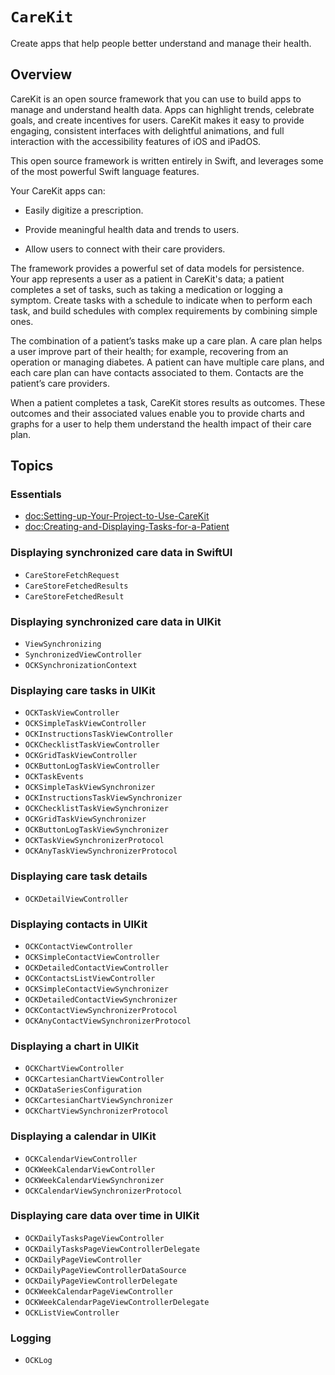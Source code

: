 # ``CareKit``

Create apps that help people better understand and manage their health.

## Overview

CareKit is an open source framework that you can use to build apps to manage and understand health data. Apps can highlight trends, celebrate goals, and create incentives for users. CareKit makes it easy to provide engaging, consistent interfaces with delightful animations, and full interaction with the accessibility features of iOS and iPadOS.

This open source framework is written entirely in Swift, and leverages some of the most powerful Swift language features.

Your CareKit apps can:

- Easily digitize a prescription.

- Provide meaningful health data and trends to users.

- Allow users to connect with their care providers.

The framework provides a powerful set of data models for persistence. Your app represents a user as a patient in CareKit's data; a patient completes a set of tasks, such as taking a medication or logging a symptom. Create tasks with a schedule to indicate when to perform each task, and build schedules with complex requirements by combining simple ones.

The combination of a patient’s tasks make up a care plan. A care plan helps a user improve part of their health; for example, recovering from an operation or managing diabetes. A patient can have multiple care plans, and each care plan can have contacts associated to them. Contacts are the patient’s care providers.

When a patient completes a task, CareKit stores results as outcomes. These outcomes and their associated values enable you to provide charts and graphs for a user to help them understand the health impact of their care plan.


## Topics

### Essentials

- <doc:Setting-up-Your-Project-to-Use-CareKit>
- <doc:Creating-and-Displaying-Tasks-for-a-Patient>

### Displaying synchronized care data in SwiftUI

- ``CareStoreFetchRequest``
- ``CareStoreFetchedResults``
- ``CareStoreFetchedResult``

### Displaying synchronized care data in UIKit

- ``ViewSynchronizing``
- ``SynchronizedViewController``
- ``OCKSynchronizationContext``

### Displaying care tasks in UIKit

- ``OCKTaskViewController``
- ``OCKSimpleTaskViewController``
- ``OCKInstructionsTaskViewController``
- ``OCKChecklistTaskViewController``
- ``OCKGridTaskViewController``
- ``OCKButtonLogTaskViewController``
- ``OCKTaskEvents``
- ``OCKSimpleTaskViewSynchronizer``
- ``OCKInstructionsTaskViewSynchronizer``
- ``OCKChecklistTaskViewSynchronizer``
- ``OCKGridTaskViewSynchronizer``
- ``OCKButtonLogTaskViewSynchronizer``
- ``OCKTaskViewSynchronizerProtocol``
- ``OCKAnyTaskViewSynchronizerProtocol``

### Displaying care task details

- ``OCKDetailViewController``

### Displaying contacts in UIKit

- ``OCKContactViewController``
- ``OCKSimpleContactViewController``
- ``OCKDetailedContactViewController``
- ``OCKContactsListViewController``
- ``OCKSimpleContactViewSynchronizer``
- ``OCKDetailedContactViewSynchronizer``
- ``OCKContactViewSynchronizerProtocol``
- ``OCKAnyContactViewSynchronizerProtocol``

### Displaying a chart in UIKit

- ``OCKChartViewController``
- ``OCKCartesianChartViewController``
- ``OCKDataSeriesConfiguration``
- ``OCKCartesianChartViewSynchronizer``
- ``OCKChartViewSynchronizerProtocol``

### Displaying a calendar in UIKit

- ``OCKCalendarViewController``
- ``OCKWeekCalendarViewController``
- ``OCKWeekCalendarViewSynchronizer``
- ``OCKCalendarViewSynchronizerProtocol``

### Displaying care data over time in UIKit

- ``OCKDailyTasksPageViewController``
- ``OCKDailyTasksPageViewControllerDelegate``
- ``OCKDailyPageViewController``
- ``OCKDailyPageViewControllerDataSource``
- ``OCKDailyPageViewControllerDelegate``
- ``OCKWeekCalendarPageViewController``
- ``OCKWeekCalendarPageViewControllerDelegate``
- ``OCKListViewController``

### Logging

- ``OCKLog``
